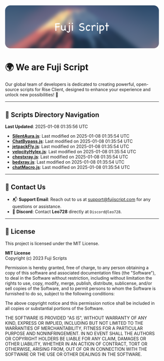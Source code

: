 ![Banner](.github/b.webp)

# 🌍 **We are Fuji Script**

Our global team of developers is dedicated to creating powerful, open-source scripts for Rise Client, designed to enhance your experience and unlock new possibilities! 🌟

---
<!-- SCRIPTS_NAVIGATION_START -->
## 📂 **Scripts Directory Navigation**

**Last Updated**: 2025-01-08 01:35:56 UTC

- **[SilentAura.js](scripts/SilentAura.js)**: Last modified on 2025-01-08 01:35:54 UTC
- **[ChatBypass.js](scripts/ChatBypass.js)**: Last modified on 2025-01-08 01:35:54 UTC
- **[jetpackFly.js](scripts/jetpackFly.js)**: Last modified on 2025-01-08 01:35:54 UTC
- **[velocityHylex.js](scripts/velocityHylex.js)**: Last modified on 2025-01-08 01:35:54 UTC
- **[chestxray.js](scripts/chestxray.js)**: Last modified on 2025-01-08 01:35:54 UTC
- **[bedxray.js](scripts/bedxray.js)**: Last modified on 2025-01-08 01:35:54 UTC
- **[chatMacro.js](scripts/chatMacro.js)**: Last modified on 2025-01-08 01:35:54 UTC

<!-- SCRIPTS_NAVIGATION_END -->

---

## 💬 **Contact Us**  
- 📬 **Support Email**: Reach out to us at [support@fujiscript.com](mailto:support@fujiscript.com) for any questions or assistance.  
- 💬 **Discord**: Contact **Leo728** directly at `Discord@leo728`.

---

## 📜 **License**

This project is licensed under the MIT License.  

**MIT License**  
Copyright (c) 2023 Fuji Scripts  

Permission is hereby granted, free of charge, to any person obtaining a copy of this software and associated documentation files (the "Software"), to deal in the Software without restriction, including without limitation the rights to use, copy, modify, merge, publish, distribute, sublicense, and/or sell copies of the Software, and to permit persons to whom the Software is furnished to do so, subject to the following conditions:  

The above copyright notice and this permission notice shall be included in all copies or substantial portions of the Software.  

THE SOFTWARE IS PROVIDED "AS IS", WITHOUT WARRANTY OF ANY KIND, EXPRESS OR IMPLIED, INCLUDING BUT NOT LIMITED TO THE WARRANTIES OF MERCHANTABILITY, FITNESS FOR A PARTICULAR PURPOSE AND NONINFRINGEMENT. IN NO EVENT SHALL THE AUTHORS OR COPYRIGHT HOLDERS BE LIABLE FOR ANY CLAIM, DAMAGES OR OTHER LIABILITY, WHETHER IN AN ACTION OF CONTRACT, TORT OR OTHERWISE, ARISING FROM, OUT OF OR IN CONNECTION WITH THE SOFTWARE OR THE USE OR OTHER DEALINGS IN THE SOFTWARE.  

